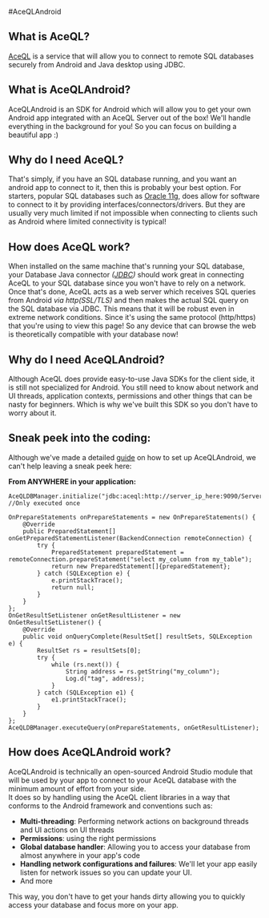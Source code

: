 #AceQLAndroid

What is AceQL?
---
[AceQL](https://www.aceql.com/) is a service that will allow you to connect to remote SQL databases securely from Android and Java desktop using JDBC.

What is AceQLAndroid?
---
AceQLAndroid is an SDK for Android which will allow you to get your own Android app integrated with an AceQL Server out of the box! We'll handle everything in the background for you! So you can focus on building a beautiful app :)

Why do I need AceQL?
---
That's simply, if you have an SQL database running, and you want an android app to connect to it, then this is probably your best option. For starters, popular SQL databases such as [Oracle 11g](http://www.oracle.com/technetwork/database/database-technologies/express-edition/overview/index.html), does allow for software to connect to it by providing interfaces/connectors/drivers. But they are usually very much limited if not impossible when connecting to clients such as Android where limited connectivity is typical!

How does AceQL work?
---
When installed on the same machine that's running your SQL database, your Database Java connector *([JDBC](http://www.oracle.com/technetwork/java/javase/jdbc/index.html))* should work great in connecting AceQL to your SQL database since you won't have to rely on a network. Once that's done, AceQL acts as a web server which receives SQL queries from Android *via http(SSL/TLS)* and then makes the actual SQL query on the SQL database via JDBC. This means that it will be robust even in extreme network conditions. Since it's using the same protocol (http/https) that you're using to view this page! So any device that can browse the web is theoretically compatible with your database now!

Why do I need AceQLAndroid?
---
Although AceQL does provide easy-to-use Java SDKs for the client side, it is still not specialized for Android. You still need to know about network and UI threads, application contexts, permissions and other things that can be nasty for beginners. Which is why we've built this SDK so you don't have to worry about it.

Sneak peek into the coding:
---
Although we've made a detailed [guide](https://github.com/reubenjohn/AceQLAndroid/wiki/4.-Android-setup) on how to set up AceQLAndroid, we can't help leaving a sneak peek here:

**From ANYWHERE in your application:**

    AceQLDBManager.initialize("jdbc:aceql:http://server_ip_here:9090/ServerSqlManager","username","password"); //Only executed once
    
    OnPrepareStatements onPrepareStatements = new OnPrepareStatements() {
        @Override
        public PreparedStatement[] onGetPreparedStatementListener(BackendConnection remoteConnection) {
            try {
                PreparedStatement preparedStatement = remoteConnection.prepareStatement("select my_column from my_table");
                return new PreparedStatement[]{preparedStatement};
            } catch (SQLException e) {
                e.printStackTrace();
                return null;
            }
        }
    };
    OnGetResultSetListener onGetResultListener = new OnGetResultSetListener() {
        @Override
        public void onQueryComplete(ResultSet[] resultSets, SQLException e) {
            ResultSet rs = resultSets[0];
            try {
                while (rs.next()) {
                    String address = rs.getString("my_column");
                    Log.d("tag", address);
                }
            } catch (SQLException e1) {
                e1.printStackTrace();
            }
        }
    };
    AceQLDBManager.executeQuery(onPrepareStatements, onGetResultListener);

How does AceQLAndroid work?
---
AceQLAndroid is technically an open-sourced Android Studio module that will be used by your app to connect to your AceQL database with the minimum amount of effort from your side.  
It does so by handling using the AceQL client libraries in a way that conforms to the Android framework and conventions such as:

 - **Multi-threading**: Performing network actions on background threads and UI actions on UI threads
 - **Permissions**: using the right permissions
 - **Global database handler**: Allowing you to access your database from almost anywhere in your app's code
 - **Handling network configurations and failures**: We'll let your app easily listen for network issues so you can update your UI.
 - And more

This way, you don't have to get your hands dirty allowing you to quickly access your database and focus more on your app.
